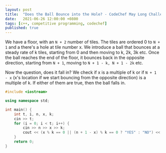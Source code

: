 ```yaml
---
layout: post
title:  "Does the Ball Bounce into the Hole? - CodeChef May Long Challenge 2021 Division 3 LKDNGOLF"
date:   2021-06-26 12:00:00 +0800
tags: [c++, competitive programming, codechef]
published: true
---
```


We have a floor, with an `N + 2` number of tiles. The tiles are ordered 0 to `N + 1` and a there's a hole at tile number x. We introduce a ball that bounces at a steady rate of k tiles, starting from 0 and then moving to k, 2k, 3k etc. Once the ball reaches the end of the floor, it bounces back in the opposite direction, starting from `N + 1`, moving to `N + 1 - k, N + 1 - 2k` etc.

Now the question, does it fall in? We check if x is a multiple of k or if `N + 1 - x` (x's location if we start bouncing from the opposite direction) is a multiple of k. If either of them are true, then the ball falls in.

```c++
#include <iostream>

using namespace std;

int main() {
    int t, i, n, x, k;
    cin >> t;
    for (i = 0; i < t; i++) {
        cin >> n >> x >> k;
        cout << (x % k == 0 || (n + 1 - x) % k == 0 ? "YES" : "NO") << endl;
    }
    return 0;
}
```

